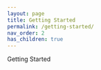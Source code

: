 ```yaml
---
layout: page
title: Getting Started
permalink: /getting-started/
nav_order: 2
has_children: true
---
```


Getting Started
